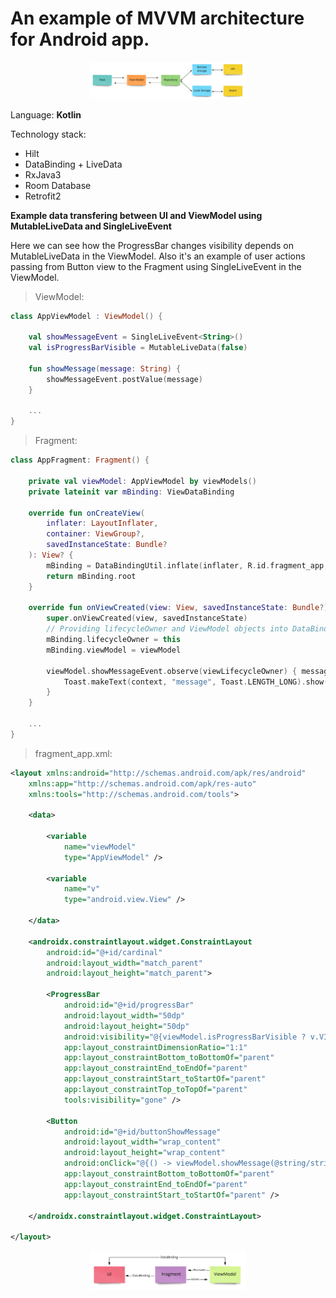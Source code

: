 # An example of MVVM architecture for Android app.

<p align="center">
<img src="images/mvvm_diagram.png" alt="MVVM diagram" style="max-width:250px;">
</p>

Language: **Kotlin**

Technology stack:
- Hilt
- DataBinding + LiveData
- RxJava3
- Room Database
- Retrofit2


**Example data transfering between UI and ViewModel using MutableLiveData and SingleLiveEvent**

Here we can see how the ProgressBar changes visibility depends on MutableLiveData in the ViewModel.
Also it's an example of user actions passing from Button view to the Fragment using SingleLiveEvent in the ViewModel.

>ViewModel:

```kotlin
class AppViewModel : ViewModel() {

    val showMessageEvent = SingleLiveEvent<String>()
    val isProgressBarVisible = MutableLiveData(false)
    
    fun showMessage(message: String) {
        showMessageEvent.postValue(message)
    }
    
    ...
}
```

>Fragment:
```kotlin
class AppFragment: Fragment() {

    private val viewModel: AppViewModel by viewModels()
    private lateinit var mBinding: ViewDataBinding

    override fun onCreateView(
        inflater: LayoutInflater,
        container: ViewGroup?,
        savedInstanceState: Bundle?
    ): View? {
        mBinding = DataBindingUtil.inflate(inflater, R.id.fragment_app, container, false)
        return mBinding.root
    }

    override fun onViewCreated(view: View, savedInstanceState: Bundle?) {
        super.onViewCreated(view, savedInstanceState)
        // Providing lifecycleOwner and ViewModel objects into DataBinding
        mBinding.lifecycleOwner = this
        mBinding.viewModel = viewModel
        
        viewModel.showMessageEvent.observe(viewLifecycleOwner) { message ->
            Toast.makeText(context, "message", Toast.LENGTH_LONG).show()
        }
    }   
   
    ...
}    
```

>fragment_app.xml:
```xml
<layout xmlns:android="http://schemas.android.com/apk/res/android"
    xmlns:app="http://schemas.android.com/apk/res-auto"
    xmlns:tools="http://schemas.android.com/tools">

    <data>

        <variable
            name="viewModel"
            type="AppViewModel" />

        <variable
            name="v"
            type="android.view.View" />

    </data>

    <androidx.constraintlayout.widget.ConstraintLayout
        android:id="@+id/cardinal"
        android:layout_width="match_parent"
        android:layout_height="match_parent">
      
        <ProgressBar
            android:id="@+id/progressBar"
            android:layout_width="50dp"
            android:layout_height="50dp"
            android:visibility="@{viewModel.isProgressBarVisible ? v.VISIBLE : v.GONE}"
            app:layout_constraintDimensionRatio="1:1"
            app:layout_constraintBottom_toBottomOf="parent"
            app:layout_constraintEnd_toEndOf="parent"
            app:layout_constraintStart_toStartOf="parent"
            app:layout_constraintTop_toTopOf="parent"
            tools:visibility="gone" />
      
        <Button
            android:id="@+id/buttonShowMessage"
            android:layout_width="wrap_content"
            android:layout_height="wrap_content"
            android:onClick="@{() -> viewModel.showMessage(@string/string_from_resources)}"
            app:layout_constraintBottom_toBottomOf="parent"
            app:layout_constraintEnd_toEndOf="parent"
            app:layout_constraintStart_toStartOf="parent" />
      
    </androidx.constraintlayout.widget.ConstraintLayout>

</layout>
```

<p align="center">
<img src="images/live_data.png" alt="LiveData diagram" style="max-width:250px;">
</p>

